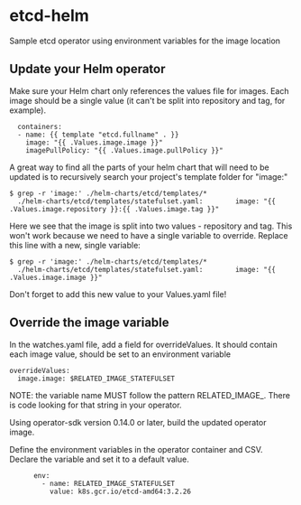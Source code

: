 # etcd-helm
Sample etcd operator using environment variables for the image location


## Update your Helm operator

Make sure your Helm chart only references the values file for images. Each image should be a single value (it can't be split into repository and tag, for example).

      containers:
      - name: {{ template "etcd.fullname" . }}
        image: "{{ .Values.image.image }}"
        imagePullPolicy: "{{ .Values.image.pullPolicy }}"

A great way to find all the parts of your helm chart that will need to be updated is to recursively search your project's template folder for "image:"

    $ grep -r 'image:' ./helm-charts/etcd/templates/*
      ./helm-charts/etcd/templates/statefulset.yaml:        image: "{{ .Values.image.repository }}:{{ .Values.image.tag }}"

Here we see that the image is split into two values - repository and tag. This won't work because we need to have a single variable to override. Replace this line with a new, single variable:

    $ grep -r 'image:' ./helm-charts/etcd/templates/*
      ./helm-charts/etcd/templates/statefulset.yaml:        image: "{{ .Values.image.image }}"

Don't forget to add this new value to your Values.yaml file!

## Override the image variable

In the watches.yaml file, add a field for overrideValues. It should contain each image value, should be set to an environment variable

    overrideValues:
      image.image: $RELATED_IMAGE_STATEFULSET

NOTE: the variable name MUST follow the pattern RELATED_IMAGE_<identifier>. There is code looking for that string in your operator.

Using operator-sdk version 0.14.0 or later, build the updated operator image.

Define the environment variables in the operator container and CSV. Declare the variable and set it to a default value.

          env:
            - name: RELATED_IMAGE_STATEFULSET
              value: k8s.gcr.io/etcd-amd64:3.2.26

